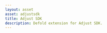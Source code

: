 ```yaml
---
layout: asset
asset: adjustsdk
title: Adjust SDK
description: Defold extension for Adjust SDK.
---
```

